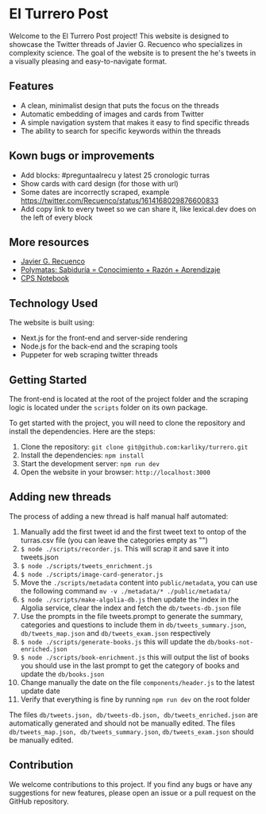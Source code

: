 # El Turrero Post

Welcome to the El Turrero Post project! This website is designed to showcase the Twitter threads of Javier G. Recuenco who specializes in complexity science. The goal of the website is to present the he's tweets in a visually pleasing and easy-to-navigate format.

## Features

- A clean, minimalist design that puts the focus on the threads
- Automatic embedding of images and cards from Twitter
- A simple navigation system that makes it easy to find specific threads
- The ability to search for specific keywords within the threads

## Kown bugs or improvements

- Add blocks: #preguntaalrecu y latest 25 cronologic turras 
- Show cards with card design (for those with url)
- Some dates are incorrectly scraped, example https://twitter.com/Recuenco/status/1614168029876600833
- Add copy link to every tweet so we can share it, like lexical.dev does on the left of every block

## More resources

- [Javier G. Recuenco](https://twitter.com/Recuenco)
- [Polymatas: Sabiduría = Conocimiento + Razón + Aprendizaje](https://www.polymatas.com/)
- [CPS Notebook](https://cps.tonidorta.com)

## Technology Used

The website is built using:

- Next.js for the front-end and server-side rendering
- Node.js for the back-end and the scraping tools
- Puppeter for web scraping twitter threads

## Getting Started

The front-end is located at the root of the project folder and the scraping logic is located under the `scripts` folder on its own package.

To get started with the project, you will need to clone the repository and install the dependencies. Here are the steps:

1. Clone the repository: `git clone git@github.com:karliky/turrero.git`
2. Install the dependencies: `npm install`
3. Start the development server: `npm run dev`
4. Open the website in your browser: `http://localhost:3000`

## Adding new threads

The process of adding a new thread is half manual half automated:

1. Manually add the first tweet id and the first tweet text to ontop of the turras.csv file (you can leave the categories empty as "")
2. `$ node ./scripts/recorder.js`. This will scrap it and save it into tweets.json
3. `$ node ./scripts/tweets_enrichment.js`
4. `$ node ./scripts/image-card-generator.js`
5. Move the `./scripts/metadata` content into `public/metadata`, you can use the following command `mv -v ./metadata/* ./public/metadata/`
6. `$ node ./scripts/make-algolia-db.js` then update the index in the Algolia service, clear the index and fetch the `db/tweets-db.json` file
7. Use the prompts in the file tweets.prompt to generate the summary, categories and questions to include them in `db/tweets_summary.json`, `db/tweets_map.json` and `db/tweets_exam.json` respectively
8. `$ node ./scripts/generate-books.js` this will update the `db/books-not-enriched.json`
9. `$ node ./scripts/book-enrichment.js` this will output the list of books you should use in the last prompt to get the category of books and update the `db/books.json`
10. Change manually the date on the file `components/header.js` to the latest update date
11. Verify that everything is fine by running `npm run dev` on the root folder

The files `db/tweets.json, db/tweets-db.json, db/tweets_enriched.json` are automatically generated and should not be manually edited.
The files `db/tweets_map.json, db/tweets_summary.json`, `db/tweets_exam.json` should be manually edited.

## Contribution

We welcome contributions to this project. If you find any bugs or have any suggestions for new features, please open an issue or a pull request on the GitHub repository.
